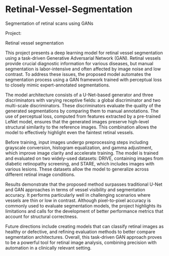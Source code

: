 # Retinal-Vessel-Segmentation
Segmentation of retinal scans using GANs

Project:

Retinal vessel segmentation

This project presents a deep learning model for retinal vessel segmentation using a task-driven Generative Adversarial Network (GAN). Retinal vessels provide crucial diagnostic information for various diseases, but manual segmentation is labor-intensive and often affected by image noise and low contrast. To address these issues, the proposed model automates the segmentation process using a GAN framework trained with perceptual loss to closely mimic expert-annotated segmentations.

The model architecture consists of a U-Net-based generator and three discriminators with varying receptive fields: a global discriminator and two multi-scale discriminators. These discriminators evaluate the quality of the generated segmentations by comparing them to manual annotations. The use of perceptual loss, computed from features extracted by a pre-trained LeNet model, ensures that the generated images preserve high-level structural similarity to the reference images. This combination allows the model to effectively highlight even the faintest retinal vessels.

Before training, input images undergo preprocessing steps including grayscale conversion, histogram equalization, and gamma adjustment, which improve image clarity and accelerate training. The model is trained and evaluated on two widely-used datasets: DRIVE, containing images from diabetic retinopathy screening, and STARE, which includes images with various lesions. These datasets allow the model to generalize across different retinal image conditions.

Results demonstrate that the proposed method surpasses traditional U-Net and GAN approaches in terms of vessel visibility and segmentation accuracy. It performs particularly well in challenging scenarios where vessels are thin or low in contrast. Although pixel-to-pixel accuracy is commonly used to evaluate segmentation models, the project highlights its limitations and calls for the development of better performance metrics that account for structural correctness.

Future directions include creating models that can classify retinal images as healthy or defective, and refining evaluation methods to better compare segmentation architectures. Overall, this task-driven GAN approach proves to be a powerful tool for retinal image analysis, combining precision with automation in a clinically relevant setting.